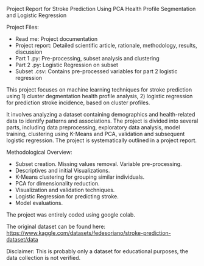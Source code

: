 Project Report for Stroke Prediction Using PCA Health Profile Segmentation and Logistic Regression

Project Files:
- Read me: Project documentation
- Project report: Detailed scientific article, rationale, methodology, results, discussion
- Part 1 .py: Pre-processing, subset analysis and clustering
- Part 2 .py: Logistic Regression on subset
- Subset .csv: Contains pre-processed variables for part 2 logistic regression

This project focuses on machine learning techniques for stroke prediction using 1) cluster degmentation health profile analysis, 2) logistic regression for prediction stroke incidence, based on cluster profiles. 

It involves analyzing a dataset containing demographics and health-related data to identify patterns and associations. The project is divided into several parts, including data preprocessing, exploratory data analysis, model training, clustering using K-Means and PCA, validation and subsequent logistic regression. The project is systematically outlined in a project report. 

Methodological Overview:
- Subset creation. Missing values removal. Variable pre-processing. 
- Descriptives and initial Visualizations. 
- K-Means clustering for grouping similar individuals.
- PCA for dimensionality reduction.
- Visualization and validation techniques.
- Logistic Regression for predicting stroke.
- Model evaluations.

The project was entirely coded using google colab.

The original dataset can be found here:
https://www.kaggle.com/datasets/fedesoriano/stroke-prediction-dataset/data

Disclaimer: This is probably only a dataset for educational purposes, the data collection is not verified. 
